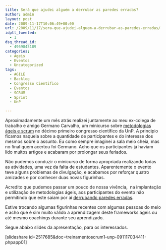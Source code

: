 ```yaml
---
title: Será que ajudei alguém a derrubar as paredes erradas?
author: admin
layout: post
date: 2009-11-17T10:06:49+00:00
url: /2009/11/17/sera-que-ajudei-alguem-a-derrubar-as-paredes-erradas/
idptt_tweeted:
  - 1
dsq_thread_id:
  - 4969845189
categories:
  - Ageis
  - Eventos
  - Uncategorized
tags:
  - AGILE
  - Backlog
  - Congresso Cientifico
  - Eventos
  - SCRUM
  - Sprint
  - UnP

---
```

Aproximadamente um mês atrás realizei juntamente ao meu ex-colega de trabalho e amigo Germano Carvalho, um minicurso sobre <a title="Congresso Cientifico" href="http://www.helmed.net/blog/?p=49" target="_self">metodologias ágeis e scrum</a> no décimo primeiro congresso científico da UnP. A principio ficamos naquela sobre a quantidade de participantes e do interesse dos mesmos sobre o assunto. Eu como sempre imaginei a sala meio cheia, mas no final quem acertou foi Germano. Acho que os participantes já haviam lido muitos artigos e acabaram por prolongar seus feriados.

Não pudemos conduzir o minicurso de forma apropriada realizando todas as atividades, uma vez da falta de estudantes. Aparentemente o evento teve alguns problemas de divulgação, e acabamos por reforçar quatro amizades e por conhecer duas novas figurinhas.

Acredito que pudemos passar um pouco de nossa vivência,  na implantação e utilização de metodologias ágeis, aos participantes do evento não permitindo que este saiam por aí <a title="Fragmental" href="http://blog.fragmental.com.br/2009/11/14/derrubaram-as-paredes-erradas/" target="_blank">derrubando paredes erradas</a>.

Estive trocando algumas figurinhas recentes com algumas pessoas do meio e acho que é sim muito válido a aprendizagem deste frameworks ágeis ou até mesmo coachings durante seu aprendizado.

Segue abaixo slides da apresentação, para os interessados.

[slideshare id=2517685&doc=treinamentoscrum1-unp-091117034411-phpapp01]